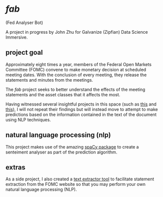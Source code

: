 # *fab*
(Fed Analyser Bot)

A project in progress by John Zhu for Galvanize (Zipfian) Data Science Immersive.

## project goal
Approximately eight times a year, members of the Federal Open Markets Committee (FOMC) convene to make monetary decision at scheduled meeting dates.  With the conclusion of every meeting, they release the statements and minutes from the meetings.

The *fab* project seeks to better understand the effects of the meeting statements and the asset classes that it affects the most.

Having witnessed several insightful projects in this space (such as [this](http://www.nber.org/papers/w15367) and [this](http://blog.alexchaia.uk/uploads/8/5/2/0/8520307/ssrn-id1923197.pdf)), I will not repeat their findings but will instead move to attempt to make predictions based on the information contained in the text of the document using NLP techniques.

## natural language processing (nlp)
This project makes use of the amazing [spaCy package](https://github.com/explosion/spaCy)  to create a senteiment analyser as part of the prediction algorithm.


## extras

As a side project, I also created a [text extractor tool](https://github.com/souljourner/FOMC-Statements-Minutes-Scraper) to facilitate statement extraction  from the FOMC website so that you may perform your own natural language processing (NLP).
